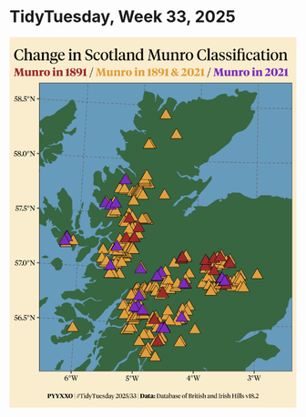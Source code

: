 # TidyTuesday, Week 33, 2025

![](https://raw.githubusercontent.com/pyykkojuha/tidytuesday/main/R/2025_33/TIDY_2025_33.png)
